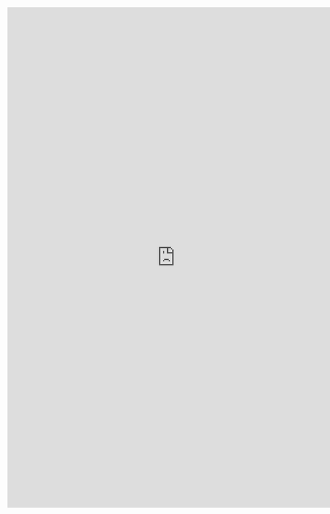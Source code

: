 <iframe src="http://spreadsheets.google.com/embeddedform?formkey=dHZJN0FIMld2SzF5dzhOZ0xxNi1pa0E6MA" width="760" height="1134" frameborder="0" marginheight="0" marginwidth="0">Loading...</iframe>
